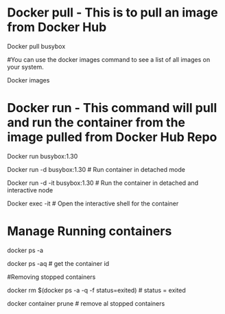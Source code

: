 # Docker pull - This is to pull an image from Docker Hub

Docker pull busybox 

#You can use the docker images command to see a list of all images on your system.

Docker images

# Docker run - This command will pull and run the container from the image pulled from Docker Hub Repo

Docker run busybox:1.30

Docker run -d busybox:1.30 # Run container in detached mode

Docker run -d -it  busybox:1.30 # Run the container in detached and interactive node

Docker exec -it <container id > # Open the interactive shell for the container

# Manage Running containers

docker ps -a

docker ps -aq # get the container id 

#Removing stopped containers

docker rm $(docker ps -a -q -f status=exited) # status = exited

docker container prune # remove al stopped containers


